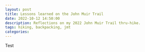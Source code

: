 ```yaml
---
layout: post
title: Lessons learned on the John Muir Trail
date: 2022-10-12 14:50:00
description: Reflections on my 2022 John Muir Trail thru-hike.
tags: hiking, backpacking, jmt
categories: 
---
```


Test
